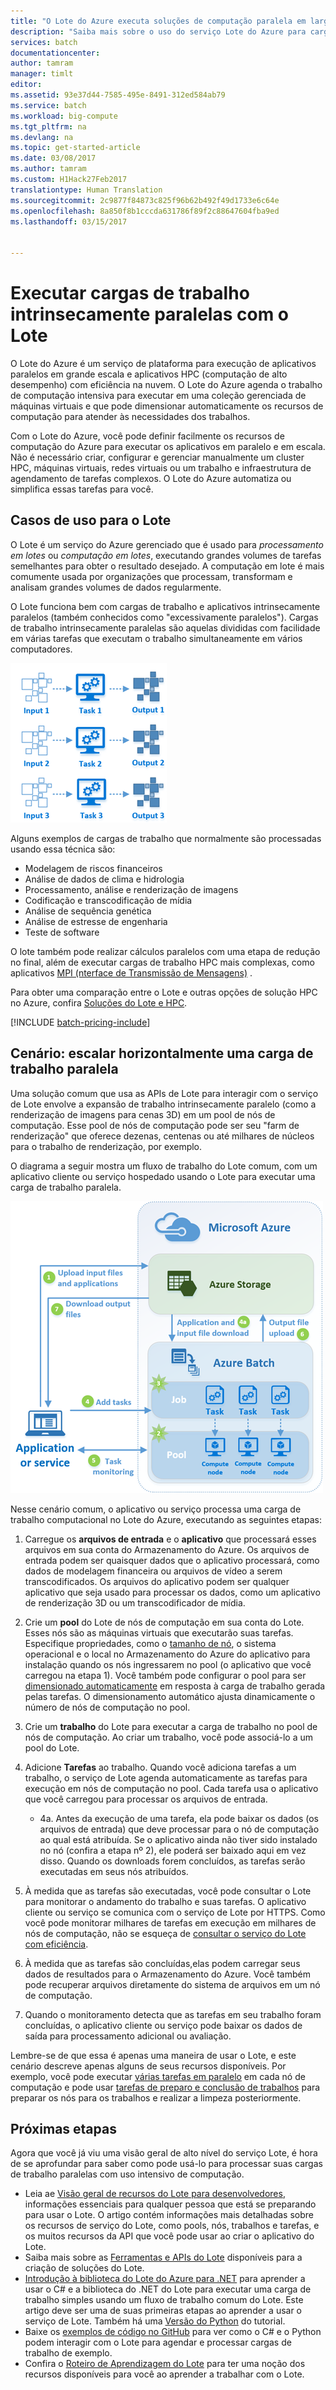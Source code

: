 ```yaml
---
title: "O Lote do Azure executa soluções de computação paralela em larga escala na nuvem | Microsoft Docs"
description: "Saiba mais sobre o uso do serviço Lote do Azure para cargas de trabalho paralelas e HPC em larga escala."
services: batch
documentationcenter: 
author: tamram
manager: timlt
editor: 
ms.assetid: 93e37d44-7585-495e-8491-312ed584ab79
ms.service: batch
ms.workload: big-compute
ms.tgt_pltfrm: na
ms.devlang: na
ms.topic: get-started-article
ms.date: 03/08/2017
ms.author: tamram
ms.custom: H1Hack27Feb2017
translationtype: Human Translation
ms.sourcegitcommit: 2c9877f84873c825f96b62b492f49d1733e6c64e
ms.openlocfilehash: 8a850f8b1cccda631786f89f2c88647604fba9ed
ms.lasthandoff: 03/15/2017


---
```

# <a name="run-intrinsically-parallel-workloads-with-batch"></a>Executar cargas de trabalho intrinsecamente paralelas com o Lote

O Lote do Azure é um serviço de plataforma para execução de aplicativos paralelos em grande escala e aplicativos HPC (computação de alto desempenho) com eficiência na nuvem. O Lote do Azure agenda o trabalho de computação intensiva para executar em uma coleção gerenciada de máquinas virtuais e que pode dimensionar automaticamente os recursos de computação para atender às necessidades dos trabalhos.

Com o Lote do Azure, você pode definir facilmente os recursos de computação do Azure para executar os aplicativos em paralelo e em escala. Não é necessário criar, configurar e gerenciar manualmente um cluster HPC, máquinas virtuais, redes virtuais ou um trabalho e infraestrutura de agendamento de tarefas complexos. O Lote do Azure automatiza ou simplifica essas tarefas para você.

## <a name="use-cases-for-batch"></a>Casos de uso para o Lote
O Lote é um serviço do Azure gerenciado que é usado para *processamento em lotes* ou *computação em lotes*, executando grandes volumes de tarefas semelhantes para obter o resultado desejado. A computação em lote é mais comumente usada por organizações que processam, transformam e analisam grandes volumes de dados regularmente.

O Lote funciona bem com cargas de trabalho e aplicativos intrinsecamente paralelos (também conhecidos como "excessivamente paralelos"). Cargas de trabalho intrinsecamente paralelas são aquelas divididas com facilidade em várias tarefas que executam o trabalho simultaneamente em vários computadores.

![Tarefas paralelas][1]<br/>

Alguns exemplos de cargas de trabalho que normalmente são processadas usando essa técnica são:

* Modelagem de riscos financeiros
* Análise de dados de clima e hidrologia
* Processamento, análise e renderização de imagens
* Codificação e transcodificação de mídia
* Análise de sequência genética
* Análise de estresse de engenharia
* Teste de software

O lote também pode realizar cálculos paralelos com uma etapa de redução no final, além de executar cargas de trabalho HPC mais complexas, como aplicativos [MPI (nterface de Transmissão de Mensagens)](batch-mpi.md) .

Para obter uma comparação entre o Lote e outras opções de solução HPC no Azure, confira [Soluções do Lote e HPC](batch-hpc-solutions.md).

[!INCLUDE [batch-pricing-include](../../includes/batch-pricing-include.md)]

## <a name="scenario-scale-out-a-parallel-workload"></a>Cenário: escalar horizontalmente uma carga de trabalho paralela
Uma solução comum que usa as APIs de Lote para interagir com o serviço de Lote envolve a expansão de trabalho intrinsecamente paralelo (como a renderização de imagens para cenas 3D) em um pool de nós de computação. Esse pool de nós de computação pode ser seu "farm de renderização" que oferece dezenas, centenas ou até milhares de núcleos para o trabalho de renderização, por exemplo.

O diagrama a seguir mostra um fluxo de trabalho do Lote comum, com um aplicativo cliente ou serviço hospedado usando o Lote para executar uma carga de trabalho paralela.

![Fluxo de trabalho da solução do Lote][2]

Nesse cenário comum, o aplicativo ou serviço processa uma carga de trabalho computacional no Lote do Azure, executando as seguintes etapas:

1. Carregue os **arquivos de entrada** e o **aplicativo** que processará esses arquivos em sua conta do Armazenamento do Azure. Os arquivos de entrada podem ser quaisquer dados que o aplicativo processará, como dados de modelagem financeira ou arquivos de vídeo a serem transcodificados. Os arquivos do aplicativo podem ser qualquer aplicativo que seja usado para processar os dados, como um aplicativo de renderização 3D ou um transcodificador de mídia.
2. Crie um **pool** do Lote de nós de computação em sua conta do Lote. Esses nós são as máquinas virtuais que executarão suas tarefas. Especifique propriedades, como o [tamanho de nó](../cloud-services/cloud-services-sizes-specs.md), o sistema operacional e o local no Armazenamento do Azure do aplicativo para instalação quando os nós ingressarem no pool (o aplicativo que você carregou na etapa 1). Você também pode configurar o pool para ser [dimensionado automaticamente](batch-automatic-scaling.md) em resposta à carga de trabalho gerada pelas tarefas. O dimensionamento automático ajusta dinamicamente o número de nós de computação no pool.
3. Crie um **trabalho** do Lote para executar a carga de trabalho no pool de nós de computação. Ao criar um trabalho, você pode associá-lo a um pool do Lote.
4. Adicione **Tarefas** ao trabalho. Quando você adiciona tarefas a um trabalho, o serviço de Lote agenda automaticamente as tarefas para execução em nós de computação no pool. Cada tarefa usa o aplicativo que você carregou para processar os arquivos de entrada.
   
   * 4a. Antes da execução de uma tarefa, ela pode baixar os dados (os arquivos de entrada) que deve processar para o nó de computação ao qual está atribuída. Se o aplicativo ainda não tiver sido instalado no nó (confira a etapa nº 2), ele poderá ser baixado aqui em vez disso. Quando os downloads forem concluídos, as tarefas serão executadas em seus nós atribuídos.
5. À medida que as tarefas são executadas, você pode consultar o Lote para monitorar o andamento do trabalho e suas tarefas. O aplicativo cliente ou serviço se comunica com o serviço de Lote por HTTPS. Como você pode monitorar milhares de tarefas em execução em milhares de nós de computação, não se esqueça de [consultar o serviço do Lote com eficiência](batch-efficient-list-queries.md).
6. À medida que as tarefas são concluídas,elas podem carregar seus dados de resultados para o Armazenamento do Azure. Você também pode recuperar arquivos diretamente do sistema de arquivos em um nó de computação.
7. Quando o monitoramento detecta que as tarefas em seu trabalho foram concluídas, o aplicativo cliente ou serviço pode baixar os dados de saída para processamento adicional ou avaliação.

Lembre-se de que essa é apenas uma maneira de usar o Lote, e este cenário descreve apenas alguns de seus recursos disponíveis. Por exemplo, você pode executar [várias tarefas em paralelo](batch-parallel-node-tasks.md) em cada nó de computação e pode usar [tarefas de preparo e conclusão de trabalhos](batch-job-prep-release.md) para preparar os nós para os trabalhos e realizar a limpeza posteriormente.

## <a name="next-steps"></a>Próximas etapas
Agora que você já viu uma visão geral de alto nível do serviço Lote, é hora de se aprofundar para saber como pode usá-lo para processar suas cargas de trabalho paralelas com uso intensivo de computação.

* Leia ae [Visão geral de recursos do Lote para desenvolvedores](batch-api-basics.md), informações essenciais para qualquer pessoa que está se preparando para usar o Lote. O artigo contém informações mais detalhadas sobre os recursos de serviço do Lote, como pools, nós, trabalhos e tarefas, e os muitos recursos da API que você pode usar ao criar o aplicativo do Lote.
* Saiba mais sobre as [Ferramentas e APIs do Lote](batch-apis-tools.md) disponíveis para a criação de soluções do Lote.
* [Introdução à biblioteca do Lote do Azure para .NET](batch-dotnet-get-started.md) para aprender a usar o C# e a biblioteca do .NET do Lote para executar uma carga de trabalho simples usando um fluxo de trabalho comum do Lote. Este artigo deve ser uma de suas primeiras etapas ao aprender a usar o serviço de Lote. Também há uma [Versão do Python](batch-python-tutorial.md) do tutorial.
* Baixe os [exemplos de código no GitHub][github_samples] para ver como o C# e o Python podem interagir com o Lote para agendar e processar cargas de trabalho de exemplo.
* Confira o [Roteiro de Aprendizagem do Lote][learning_path] para ter uma noção dos recursos disponíveis para você ao aprender a trabalhar com o Lote.


[github_samples]: https://github.com/Azure/azure-batch-samples
[learning_path]: https://azure.microsoft.com/documentation/learning-paths/batch/

[1]: ./media/batch-technical-overview/tech_overview_01.png
[2]: ./media/batch-technical-overview/tech_overview_02.png

